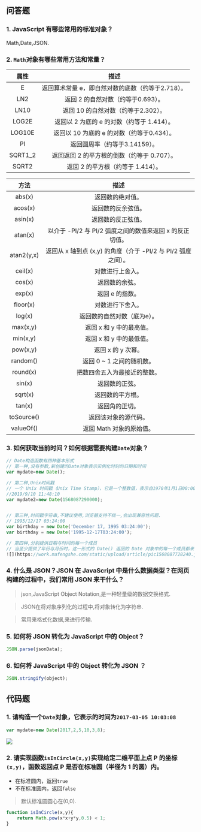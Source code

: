 ## 问答题  
### 1. JavaScript 有哪些常用的标准对象？
Math,Date,JSON.

### 2. `Math`对象有哪些常用方法和常量？
|  属性   |                       描述                        |
| :-----: | :-----------------------------------------------: |
|    E    | 返回算术常量 e，即自然对数的底数（约等于2.718）。 |
|   LN2   |        返回 2 的自然对数（约等于0.693）。         |
|  LN10   |        返回 10 的自然对数（约等于2.302）。        |
|  LOG2E  |    返回以 2 为底的 e 的对数（约等于 1.414）。     |
| LOG10E  |    返回以 10 为底的 e 的对数（约等于0.434）。     |
|   PI    |           返回圆周率（约等于3.14159）。           |
| SQRT1_2 |    返回返回 2 的平方根的倒数（约等于 0.707）。    |
|  SQRT2  |         返回 2 的平方根（约等于 1.414）。         |

|    方法    |                             描述                              |
| :--------: | :-----------------------------------------------------------: |
|   abs(x)   |                       返回数的绝对值。                        |
|  acos(x)   |                      返回数的反余弦值。                       |
|  asin(x)   |                      返回数的反正弦值。                       |
|  atan(x)   |   以介于 -PI/2 与 PI/2 弧度之间的数值来返回 x 的反正切值。    |
| atan2(y,x) | 返回从 x 轴到点 (x,y) 的角度（介于 -PI/2 与 PI/2 弧度之间）。 |
|  ceil(x)   |                       对数进行上舍入。                        |
|   cos(x)   |                        返回数的余弦。                         |
|   exp(x)   |                        返回 e 的指数。                        |
|  floor(x)  |                       对数进行下舍入。                        |
|   log(x)   |                  返回数的自然对数（底为e）。                  |
|  max(x,y)  |                   返回 x 和 y 中的最高值。                    |
|  min(x,y)  |                   返回 x 和 y 中的最低值。                    |
|  pow(x,y)  |                      返回 x 的 y 次幂。                       |
|  random()  |                   返回 0 ~ 1 之间的随机数。                   |
|  round(x)  |                 把数四舍五入为最接近的整数。                  |
|   sin(x)   |                        返回数的正弦。                         |
|  sqrt(x)   |                       返回数的平方根。                        |
|   tan(x)   |                        返回角的正切。                         |
| toSource() |                     返回该对象的源代码。                      |
| valueOf()  |                   返回 Math 对象的原始值。                    |
  
### 3. 如何获取当前时间？如何根据需要构建`Date`对象？  
```js
// Date构造函数有四种基本形式
// 第一种,没有参数,新创建的Date对象表示实例化时刻的日期和时间
var mydate=new Date();

// 第二种,Unix时间戳
// 一个 Unix 时间戳（Unix Time Stamp），它是一个整数值，表示自1970年1月1日00:00:00 UTC（the Unix epoch）以来的毫秒数，忽略了闰秒.请注意大多数 Unix 时间戳功能仅精确到最接近的秒.
//2019/9/10 11:48:10
var mydate2=new Date(1568087290000);


// 第三种,时间戳字符串,不建议使用,浏览器支持不统一,会出现兼容性问题.
// 1995/12/17 03:24:00
var birthday = new Date('December 17, 1995 03:24:00');
var birthday = new Date('1995-12-17T03:24:00');

// 第四种,分别提供日期与时间的每一个成员
// 当至少提供了年份与月份时，这一形式的 Date() 返回的 Date 对象中的每一个成员都来自下列参数。没有提供的成员将使用最小可能值（对日期为1，其他为0）  
![](https://work.mafengshe.com/static/upload/article/pic1568087728240.jpg)

```

### 4. 什么是 JSON？JSON 在 JavaScript 中是什么数据类型？在网页构建的过程中，我们常用 JSON 来干什么？
>json,JavaScript Object Notation,是一种轻量级的数据交换格式.

>JSON在将对象序列化的过程中,将对象转化为字符串.

>常用来格式化数据,来进行传输.

### 5. 如何将 JSON 转化为 JavaScript 中的 Object？
```js
JSON.parse(jsonData);
```

### 6. 如何将 JavaScript 中的 Object 转化为 JSON ？
```js
JSON.stringify(object);
```

## 代码题
### 1. 请构造一个`Date`对象，它表示的时间为`2017-03-05 10:03:08`
```js
var mydate=new Date(2017,2,5,10,3,8);
```
![](https://work.mafengshe.com/static/upload/article/pic1568088125122.jpg)

### 2. 请实现函数`isInCircle(x,y)`实现给定二维平面上点 P 的坐标`(x,y)`，函数返回点 P 是否在标准圆（半径为 1 的圆）内。
* 在标准圆内，返回`true`
* 不在标准圆内，返回`false`
>默认标准圆圆心在(0,0).  

```js
function isInCircle(x,y){
    return Math.pow(x*x+y*y,0.5) < 1;
}
```
